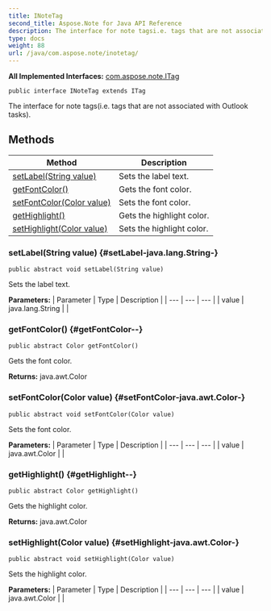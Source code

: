 ```yaml
---
title: INoteTag
second_title: Aspose.Note for Java API Reference
description: The interface for note tagsi.e. tags that are not associated with Outlook tasks.
type: docs
weight: 88
url: /java/com.aspose.note/inotetag/
---
```


**All Implemented Interfaces:**
[com.aspose.note.ITag](../../com.aspose.note/itag)
```
public interface INoteTag extends ITag
```

The interface for note tags(i.e. tags that are not associated with Outlook tasks).
## Methods

| Method | Description |
| --- | --- |
| [setLabel(String value)](#setLabel-java.lang.String-) | Sets the label text. |
| [getFontColor()](#getFontColor--) | Gets the font color. |
| [setFontColor(Color value)](#setFontColor-java.awt.Color-) | Sets the font color. |
| [getHighlight()](#getHighlight--) | Gets the highlight color. |
| [setHighlight(Color value)](#setHighlight-java.awt.Color-) | Sets the highlight color. |
### setLabel(String value) {#setLabel-java.lang.String-}
```
public abstract void setLabel(String value)
```


Sets the label text.

**Parameters:**
| Parameter | Type | Description |
| --- | --- | --- |
| value | java.lang.String |  |

### getFontColor() {#getFontColor--}
```
public abstract Color getFontColor()
```


Gets the font color.

**Returns:**
java.awt.Color
### setFontColor(Color value) {#setFontColor-java.awt.Color-}
```
public abstract void setFontColor(Color value)
```


Sets the font color.

**Parameters:**
| Parameter | Type | Description |
| --- | --- | --- |
| value | java.awt.Color |  |

### getHighlight() {#getHighlight--}
```
public abstract Color getHighlight()
```


Gets the highlight color.

**Returns:**
java.awt.Color
### setHighlight(Color value) {#setHighlight-java.awt.Color-}
```
public abstract void setHighlight(Color value)
```


Sets the highlight color.

**Parameters:**
| Parameter | Type | Description |
| --- | --- | --- |
| value | java.awt.Color |  |

